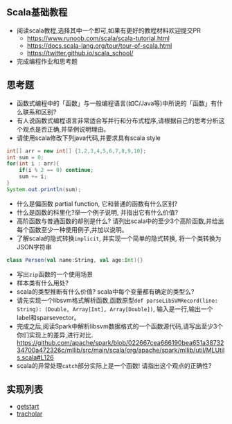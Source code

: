 ## Scala基础教程
- 阅读scala教程,选择其中一个即可,如果有更好的教程材料欢迎提交PR
    - <https://www.runoob.com/scala/scala-tutorial.html>
    - <https://docs.scala-lang.org/tour/tour-of-scala.html>
    - <https://twitter.github.io/scala_school/>
- 完成编程作业和思考题


## 思考题
- 函数式编程中的「函数」与一般编程语言(如C/Java等)中所说的「函数」有什么联系和区别?
- 有人说函数式编程语言非常适合写并行和分布式程序,请根据自己的思考分析这个观点是否正确,并举例说明理由。
- 请使用scala修改下列java代码,并要求具有scala style

```java
int[] arr = new int[] {1,2,3,4,5,6,7,8,9,10};
int sum = 0;
for(int i : arr){
    if(i % 2 == 0) continue;
    sum += i;
}
System.out.println(sum);
```

- 什么是偏函数 partial function, 它和普通的函数有什么区别?
- 什么是函数的科里化?举一个例子说明, 并指出它有什么价值?
- 高阶函数与普通函数的却别是什么? 请列出scala中的至少3个高阶函数,并给出每个函数至少一种使用例子,并加以说明。
- 了解scala的隐式转换`implicit`, 并实现一个简单的隐式转换, 将一个类转换为JSON字符串

```scala
class Person(val name:String, val age:Int){}
```

- 写出`zip`函数的一个使用场景
- 样本类有什么用处?
- scala的类型推断有什么价值? scala中每个变量都有确定的类型么?
- 请先实现一个libsvm格式解析函数,函数原型`def parseLibSVMRecord(line: String): (Double, Array[Int], Array[Double])`, 输入是一行,输出一个label和sparsevector。
- 完成之后,阅读Spark中解析libsvm数据格式的一个函数源代码,请写出至少3个你们实现上的差异,进行对比. <https://github.com/apache/spark/blob/022667cea666190bea651a3873234700a472326c/mllib/src/main/scala/org/apache/spark/mllib/util/MLUtils.scala#L126>
- scala的异常处理`catch`部分实际上是一个函数! 请指出这个观点的正确性?


## 实现列表
- [getstart](getstart/)
- [tracholar](tracholar/)
